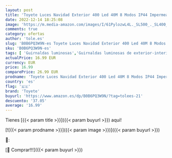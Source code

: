 ```yaml
---
layout: post
title: 'Toyete Luces Navidad Exterior 400 Led 40M 8 Modos IP44 Impermeable con Temporizador Guirnalda Luces Exterior Interior Blanco Cálido Decoracion para Arboles de Navidad  Bodas  Patio  Jardines'
date: 2022-12-14 18:25:08
image: 'https://m.media-amazon.com/images/I/61PylozwL4L._SL500_._SL400_.jpg'
comments: true
category: ofertas
author: 'tole.es'
slug: 'B0B6PQ3W9N-es Toyete Luces Navidad Exterior 400 Led 40M 8 Modos IP44...'
sku: 'B0B6PQ3W9N-es'
tags: [ 'Guirnaldas luminosas','Guirnaldas luminosas de exterior-interior','Iluminación','navidad','toyete','🇪🇸', ]
actualPrice: 16.99 EUR
currency: EUR
price: 16.99
comparePrice: 26.99 EUR
prodname: 'Toyete Luces Navidad Exterior 400 Led 40M 8 Modos IP44 Impermeable con Temporizador Guirnalda Luces Exterior Interior Blanco Cálido Decoracion para Arboles de Navidad  Bodas  Patio  Jardines'
country: 'es'
flag: '🇪🇸'
brand: 'Toyete'
buyurl: 'https://www.amazon.es/dp/B0B6PQ3W9N/?tag=tolees-21'
descuento: '37.05'
average: '16.99'
---
```


Tienes [{{< param title >}}]({{< param buyurl >}}) aqui!

[![{{< param prodname >}}]({{< param image >}})]({{< param buyurl >}})

🔎:


[🛒 Comprar!!!]({{< param buyurl >}})
